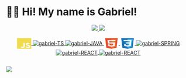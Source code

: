 # 🖖🏻  Hi! My name is Gabriel!

 <div align="center">
  <a href="https://github.com/ggoncalvesdev">
  <img height="190em" src="https://github-readme-stats.vercel.app/api?username=ggoncalvesdev&show_icons=true&theme=tokyonight&include_all_commits=true&count_private=false"/>
  <img height="190em" src="https://github-readme-stats.vercel.app/api/top-langs/?username=ggoncalvesdev&layout=compact&langs_count=7&theme=tokyonight&include_all_commits=true&count_private=false"/>
 </div>
 
  
 <div align="center" style="display: inline_block"><br>
  <img align="center" alt="gabriel-JS" height="30" width="40" src="https://raw.githubusercontent.com/devicons/devicon/master/icons/javascript/javascript-plain.svg">
  <img align="center" alt="gabriel-TS" height="30" width="40" src="https://cdn.jsdelivr.net/gh/devicons/devicon/icons/typescript/typescript-original.svg" />
  <img align="center" alt="gabriel-JAVA" height="30" width="40" src="https://cdn.jsdelivr.net/gh/devicons/devicon/icons/java/java-original.svg" />
  <img align="center" alt="gabriel-HTML" height="30" width="40" src="https://raw.githubusercontent.com/devicons/devicon/master/icons/html5/html5-original.svg">
  <img align="center" alt="gabriel-CSS" height="30" width="40" src="https://raw.githubusercontent.com/devicons/devicon/master/icons/css3/css3-original.svg">
  <img align="center" alt="gabriel-SPRING" height="30" width="40" src="https://cdn.jsdelivr.net/gh/devicons/devicon/icons/spring/spring-original.svg" />
  <img align="center" alt="gabriel-REACT" height="30" width="40" src="https://cdn.jsdelivr.net/gh/devicons/devicon/icons/react/react-original.svg" />
  <img align="center" alt="gabriel-REACT" height="30" width="40" src="https://cdn.jsdelivr.net/gh/devicons/devicon/icons/nestjs/nestjs-plain.svg" />
</div>
  
  ## 
 
<div>
  <a href="https://www.linkedin.com/in/gabriel-josé-gonçalves" target="_blank"><img src="https://img.shields.io/badge/-LinkedIn-%230077B5?style=for-the-                badge&logo=linkedin&logoColor=white" target="_blank"></a> 
</div> 

